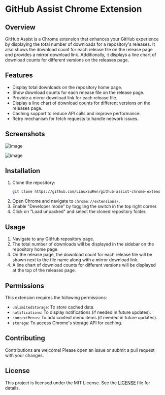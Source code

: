 # GitHub Assist Chrome Extension

## Overview

GitHub Assist is a Chrome extension that enhances your GitHub experience by displaying the total number of downloads for a repository's releases. It also shows the download count for each release file on the release page and provides a mirror download link. Additionally, it displays a line chart of download counts for different versions on the releases page.

## Features

- Display total downloads on the repository home page.
- Show download counts for each release file on the release page.
- Provide a mirror download link for each release file.
- Display a line chart of download counts for different versions on the releases page.
- Caching support to reduce API calls and improve performance.
- Retry mechanism for fetch requests to handle network issues.

## Screenshots

![image](https://github.com/user-attachments/assets/e0645933-c3f1-4b7e-90ef-55d8cee8ed0a)

![image](https://github.com/user-attachments/assets/b39d9dcb-8932-4421-9987-cf64401ad0f2)

## Installation

1. Clone the repository:
    ```sh
    git clone https://github.com/LinuxSuRen/github-assist-chrome-extension.git
    ```
2. Open Chrome and navigate to `chrome://extensions/`.
3. Enable "Developer mode" by toggling the switch in the top right corner.
4. Click on "Load unpacked" and select the cloned repository folder.

## Usage

1. Navigate to any GitHub repository page.
2. The total number of downloads will be displayed in the sidebar on the repository home page.
3. On the release page, the download count for each release file will be shown next to the file name along with a mirror download link.
4. A line chart of download counts for different versions will be displayed at the top of the releases page.

## Permissions

This extension requires the following permissions:
- `unlimitedStorage`: To store cached data.
- `notifications`: To display notifications (if needed in future updates).
- `contextMenus`: To add context menu items (if needed in future updates).
- `storage`: To access Chrome's storage API for caching.

## Contributing

Contributions are welcome! Please open an issue or submit a pull request with your changes.

## License

This project is licensed under the MIT License. See the [LICENSE](LICENSE) file for details.
